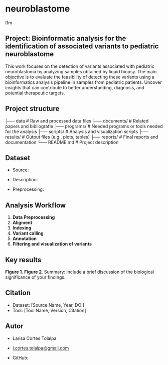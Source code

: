 # neuroblastome
tfm
## Project: Bioinformatic analysis for the identification of associated variants to pediatric neuroblastome
This work focuses on the detection of variants associated with pediatric neuroblastoma by analyzing samples obtained by liquid biopsy. The main objective is to evaluate the feasibility of detecting these variants using a bioinformatics analysis pipeline in samples from pediatric patients.
Uncover insights that can contribute to better understanding, diagnosis, and potential therapeutic targets.

## Project structure 
├── data             # Raw and processed data files
├── documents/        # Related papers and bibliografie
├── programs/         # Needed programs or tools needed for the analysis 
├── scripts/          # Analysis and visualization scripts
├── results/          # Output files (e.g., plots, tables)
├── reports/          # Final reports and documentation
└── README.md         # Project description

## Dataset

* Source:

* Description:

* Preprocessing:

## Analysis Workflow

1. **Data Preprocessing**
2. **Aligment**
3. **Indexing**
4. **Variant calling**
5. **Annotation**
6. **Filtering and visualization of variants**

## Key results

**Figure 1**.
**Figure 2**.
Summary: Include a brief discussion of the biological significance of your findings.

## Citation 

* Dataset: [Source Name, Year, DOI]
* Tool: [Tool Name, Version, Citation]

## Autor

* Larisa Cortes Tolalpa

* l.cortes.tolalpa@gmail.com

* GitHub:

